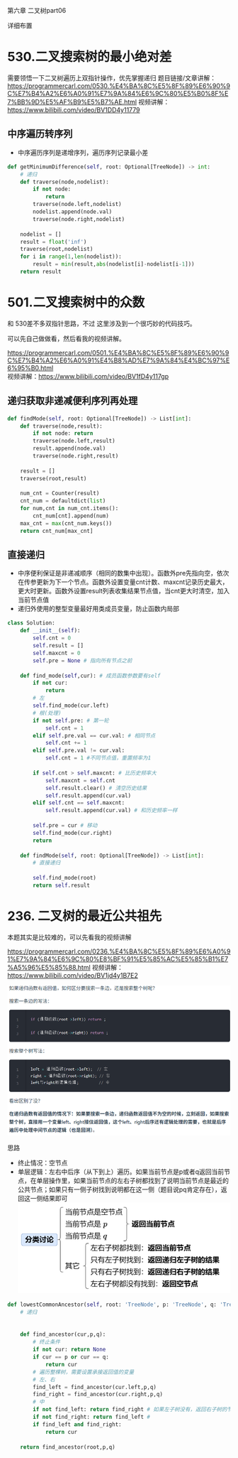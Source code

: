 第六章 二叉树part06

 详细布置 

# 530.二叉搜索树的最小绝对差 

需要领悟一下二叉树遍历上双指针操作，优先掌握递归 
题目链接/文章讲解：https://programmercarl.com/0530.%E4%BA%8C%E5%8F%89%E6%90%9C%E7%B4%A2%E6%A0%91%E7%9A%84%E6%9C%80%E5%B0%8F%E7%BB%9D%E5%AF%B9%E5%B7%AE.html 
视频讲解：https://www.bilibili.com/video/BV1DD4y11779 

## 中序遍历转序列
- 中序遍历序列是递增序列，遍历序列记录最小差

```Python
def getMinimumDifference(self, root: Optional[TreeNode]) -> int:
    # 递归
    def traverse(node,nodelist):
        if not node: 
            return
        traverse(node.left,nodelist)
        nodelist.append(node.val)
        traverse(node.right,nodelist)
    
    nodelist = []
    result = float('inf')
    traverse(root,nodelist)
    for i in range(1,len(nodelist)):
        result = min(result,abs(nodelist[i]-nodelist[i-1]))
    return result
```

# 501.二叉搜索树中的众数 

和 530差不多双指针思路，不过 这里涉及到一个很巧妙的代码技巧。

可以先自己做做看，然后看我的视频讲解。

https://programmercarl.com/0501.%E4%BA%8C%E5%8F%89%E6%90%9C%E7%B4%A2%E6%A0%91%E4%B8%AD%E7%9A%84%E4%BC%97%E6%95%B0.html  
视频讲解：https://www.bilibili.com/video/BV1fD4y117gp  

## 递归获取非递减便利序列再处理

```Python
def findMode(self, root: Optional[TreeNode]) -> List[int]:
    def traverse(node,result):
        if not node: return
        traverse(node.left,result)
        result.append(node.val)
        traverse(node.right,result)
    
    result = []
    traverse(root,result)

    num_cnt = Counter(result)
    cnt_num = defaultdict(list)
    for num,cnt in num_cnt.items():
        cnt_num[cnt].append(num)
    max_cnt = max(cnt_num.keys())
    return cnt_num[max_cnt]
```
## 直接递归
- 中序便利保证是非递减顺序（相同的数集中出现）。函数外pre先指向空，依次在传参更新为下一个节点。函数外设置变量cnt计数、maxcnt记录历史最大，更大时更新。函数外设置result列表收集结果节点值，当cnt更大时清空，加入当前节点值
- 递归外使用的整型变量最好用类成员变量，防止函数内局部
```Python
class Solution:
    def __init__(self):
        self.cnt = 0
        self.result = []
        self.maxcnt = 0
        self.pre = None # 指向所有节点之前
    
    def find_mode(self,cur): # 成员函数参数要有self
        if not cur:
            return
        # 左
        self.find_mode(cur.left)
        # 根(处理)
        if not self.pre: # 第一轮
            self.cnt = 1
        elif self.pre.val == cur.val: # 相同节点
            self.cnt += 1
        elif self.pre.val != cur.val:
            self.cnt = 1 #不同节点值，重置频率为1
        
        if self.cnt > self.maxcnt: # 比历史频率大
            self.maxcnt = self.cnt
            self.result.clear() # 清空历史结果
            self.result.append(cur.val)
        elif self.cnt == self.maxcnt:
            self.result.append(cur.val) # 和历史频率一样

        self.pre = cur # 移动
        self.find_mode(cur.right)
        return
    
    def findMode(self, root: Optional[TreeNode]) -> List[int]:
        # 直接递归
    
        self.find_mode(root)
        return self.result
```

# 236. 二叉树的最近公共祖先 

本题其实是比较难的，可以先看我的视频讲解 

https://programmercarl.com/0236.%E4%BA%8C%E5%8F%89%E6%A0%91%E7%9A%84%E6%9C%80%E8%BF%91%E5%85%AC%E5%85%B1%E7%A5%96%E5%85%88.html 
视频讲解：https://www.bilibili.com/video/BV1jd4y1B7E2   

![遇到即返回 vs 遍历整棵树](image-8.png)

思路
- 终止情况：空节点
- 单层逻辑：左右中后序（从下到上）遍历。如果当前节点是p或者q返回当前节点，在单层操作里，如果当前节点的左右子树都找到了说明当前节点是最近的公共节点；如果只有一侧子树找到说明都在这一侧（题目说pq肯定存在），返回这一侧结果即可
![思路](image-9.png)

```Python
def lowestCommonAncestor(self, root: 'TreeNode', p: 'TreeNode', q: 'TreeNode') -> 'TreeNode':
    # 递归
    

    def find_ancestor(cur,p,q):
        # 终止条件
        if not cur: return None
        if cur == p or cur == q:
            return cur
        # 遍历整棵树，需要设置承接返回值的变量
        # 左、右
        find_left = find_ancestor(cur.left,p,q)
        find_right = find_ancestor(cur.right,p,q)
        # 中
        if not find_left: return find_right # 如果左子树没有，返回右子树的节点
        if not find_right: return find_left # 
        if find_left and find_right:
            return cur
    
    return find_ancestor(root,p,q)
```

